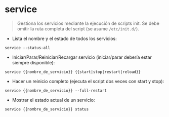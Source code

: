 # service

> Gestiona los servicios mediante la ejecución de scripts init.
> Se debe omitir la ruta completa del script (se asume `/etc/init.d/`).

- Lista el nombre y el estado de todos los servicios:

`service --status-all`

- Iniciar/Parar/Reiniciar/Recargar servicio (iniciar/parar debería estar siempre disponible):

`service {{nombre_de_servicio}} {{start|stop|restart|reload}}`

- Hacer un reinicio completo (ejecuta el script dos veces con start y stop):

`service {{nombre_de_servicio}} --full-restart`

- Mostrar el estado actual de un servicio:

`service {{nombre_de_servicio}} status`
